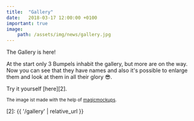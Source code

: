 ```yaml
---
title:  "Gallery"
date:   2018-03-17 12:00:00 +0100
important: true
image:
    path: /assets/img/news/gallery.jpg
---
```


The Gallery is here!
<!--more-->

At the start only 3 Bumpels inhabit the gallery, but more are on the way. Now you can see that they have names and also it's possible to enlarge them and look at them in all their glory :sunglasses:.

Try it yourself [here][2].

<small>The image ist made with the help of [magicmockups][1].</small>

[1]: http://magicmockups.com
[2]: {{ '/gallery' | relative_url }}